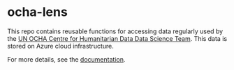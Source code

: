 # ocha-lens

This repo contains reusable functions for accessing data regularly used by the [UN OCHA Centre for Humanitarian Data Data Science Team](https://centre.humdata.org/data-science/). This data is stored on Azure cloud infrastructure.

For more details, see the [documentation](https://ocha-lens.readthedocs.io/en/latest/index.html).
